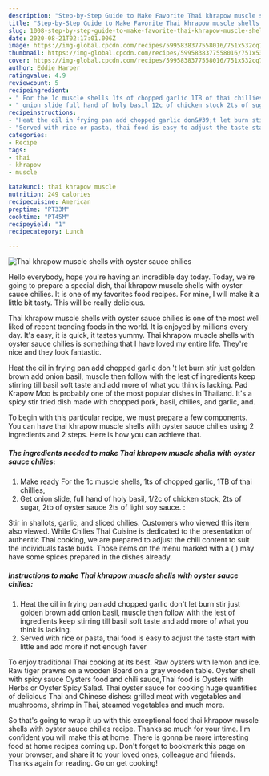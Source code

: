 ```yaml
---
description: "Step-by-Step Guide to Make Favorite Thai khrapow muscle shells with oyster sauce chilies"
title: "Step-by-Step Guide to Make Favorite Thai khrapow muscle shells with oyster sauce chilies"
slug: 1008-step-by-step-guide-to-make-favorite-thai-khrapow-muscle-shells-with-oyster-sauce-chilies
date: 2020-08-21T02:17:01.006Z
image: https://img-global.cpcdn.com/recipes/5995838377558016/751x532cq70/thai-khrapow-muscle-shells-with-oyster-sauce-chilies-recipe-main-photo.jpg
thumbnail: https://img-global.cpcdn.com/recipes/5995838377558016/751x532cq70/thai-khrapow-muscle-shells-with-oyster-sauce-chilies-recipe-main-photo.jpg
cover: https://img-global.cpcdn.com/recipes/5995838377558016/751x532cq70/thai-khrapow-muscle-shells-with-oyster-sauce-chilies-recipe-main-photo.jpg
author: Eddie Harper
ratingvalue: 4.9
reviewcount: 5
recipeingredient:
- " For the 1c muscle shells 1ts of chopped garlic 1TB of thai chillies"
- " onion slide full hand of holy basil 12c of chicken stock 2ts of sugar 2tb of oyster sauce 2ts of light soy sauce "
recipeinstructions:
- "Heat the oil in frying pan add chopped garlic don&#39;t let burn stir just golden brown add onion basil, muscle then follow with the lest of ingredients keep stirring till basil soft taste and add more of what you think is lacking."
- "Served with rice or pasta, thai food is easy to adjust the taste start with little and add more if not enough faver"
categories:
- Recipe
tags:
- thai
- khrapow
- muscle

katakunci: thai khrapow muscle 
nutrition: 249 calories
recipecuisine: American
preptime: "PT33M"
cooktime: "PT45M"
recipeyield: "1"
recipecategory: Lunch

---
```



![Thai khrapow muscle shells with oyster sauce chilies](https://img-global.cpcdn.com/recipes/5995838377558016/751x532cq70/thai-khrapow-muscle-shells-with-oyster-sauce-chilies-recipe-main-photo.jpg)

Hello everybody, hope you're having an incredible day today. Today, we're going to prepare a special dish, thai khrapow muscle shells with oyster sauce chilies. It is one of my favorites food recipes. For mine, I will make it a little bit tasty. This will be really delicious.

Thai khrapow muscle shells with oyster sauce chilies is one of the most well liked of recent trending foods in the world. It is enjoyed by millions every day. It's easy, it is quick, it tastes yummy. Thai khrapow muscle shells with oyster sauce chilies is something that I have loved my entire life. They're nice and they look fantastic.

Heat the oil in frying pan add chopped garlic don &#39;t let burn stir just golden brown add onion basil, muscle then follow with the lest of ingredients keep stirring till basil soft taste and add more of what you think is lacking. Pad Krapow Moo is probably one of the most popular dishes in Thailand. It&#39;s a spicy stir fried dish made with chopped pork, basil, chilies, and garlic, and.


To begin with this particular recipe, we must prepare a few components. You can have thai khrapow muscle shells with oyster sauce chilies using 2 ingredients and 2 steps. Here is how you can achieve that.

<!--inarticleads1-->

##### The ingredients needed to make Thai khrapow muscle shells with oyster sauce chilies:

1. Make ready  For the 1c muscle shells, 1ts of chopped garlic, 1TB of thai chillies,
1. Get  onion slide, full hand of holy basil, 1/2c of chicken stock, 2ts of sugar, 2tb of oyster sauce 2ts of light soy sauce. :


Stir in shallots, garlic, and sliced chilies. Customers who viewed this item also viewed. While Chilies Thai Cuisine is dedicated to the presentation of authentic Thai cooking, we are prepared to adjust the chili content to suit the individuals taste buds. Those items on the menu marked with a ( ) may have some spices prepared in the dishes already. 

<!--inarticleads2-->

##### Instructions to make Thai khrapow muscle shells with oyster sauce chilies:

1. Heat the oil in frying pan add chopped garlic don&#39;t let burn stir just golden brown add onion basil, muscle then follow with the lest of ingredients keep stirring till basil soft taste and add more of what you think is lacking.
1. Served with rice or pasta, thai food is easy to adjust the taste start with little and add more if not enough faver


To enjoy traditional Thai cooking at its best. Raw oysters with lemon and ice. Raw tiger prawns on a wooden Board on a gray wooden table. Oyster shell with spicy sauce Oysters food and chili sauce,Thai food is Oysters with Herbs or Oyster Spicy Salad. Thai oyster sauce for cooking huge quantities of delicious Thai and Chinese dishes: grilled meat with vegetables and mushrooms, shrimp in Thai, steamed vegetables and much more. 

So that's going to wrap it up with this exceptional food thai khrapow muscle shells with oyster sauce chilies recipe. Thanks so much for your time. I'm confident you will make this at home. There is gonna be more interesting food at home recipes coming up. Don't forget to bookmark this page on your browser, and share it to your loved ones, colleague and friends. Thanks again for reading. Go on get cooking!
